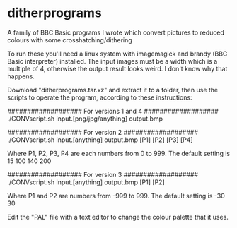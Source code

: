 # ditherprograms
A family of BBC Basic programs I wrote which convert pictures to reduced colours with some crosshatching/dithering

To run these you'll need a linux system with imagemagick and brandy (BBC Basic interpreter) installed.
The input images must be a width which is a multiple of 4, otherwise the output result looks weird. I don't know why that happens.

Download "ditherprograms.tar.xz" and extract it to a folder, then use the scripts to operate the program, according to these instructions:

################### For versions 1 and 4 ###################
./CONVscript.sh input.[png/jpg/anything] output.bmp

################### For version 2 ###################
./CONVscript.sh input.[anything] output.bmp [P1] [P2] [P3] [P4]

Where P1, P2, P3, P4 are each numbers from 0 to 999. The default setting is 15 100 140 200

################### For version 3 ###################
./CONVscript.sh input.[anything] output.bmp [P1] [P2] 

Where P1 and P2 are numbers from -999 to 999. The default setting is -30 30

Edit the "PAL" file with a text editor to change the colour palette that it uses.
